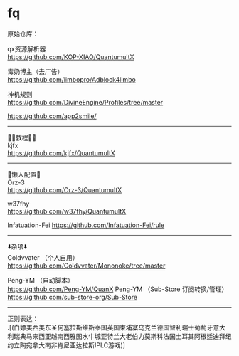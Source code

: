 # fq

原始仓库：  
  
qx资源解析器  
https://github.com/KOP-XIAO/QuantumultX

毒奶博主（去广告）  
https://github.com/limbopro/Adblock4limbo
  
神机规则  
https://github.com/DivineEngine/Profiles/tree/master

https://github.com/app2smile/
****
👩‍🏫教程👩‍🏫  
kjfx  
https://github.com/kjfx/QuantumultX
****
🥱懒人配置🥱  
Orz-3  
https://github.com/Orz-3/QuantumultX
  
w37fhy  
https://github.com/w37fhy/QuantumultX  

Infatuation-Fei
https://github.com/Infatuation-Fei/rule   
****
⬇️杂项⬇️  
Coldvvater （个人自用）  
https://github.com/Coldvvater/Mononoke/tree/master
  
Peng-YM （自动脚本）  
https://github.com/Peng-YM/QuanX
Peng-YM （Sub-Store 订阅转换/管理）  
https://github.com/sub-store-org/Sub-Store
****
正则表达：  
.[(白嫖美西美东圣何塞拉斯维斯泰国英国柬埔寨乌克兰德国智利瑞士葡萄牙意大利瑞典马来西亚越南西雅图水牛城亚特兰大老伯力莫斯科法国土耳其阿根廷迪拜纽约立陶宛拿大南非肯尼亚达拉斯IPLC游戏)]
